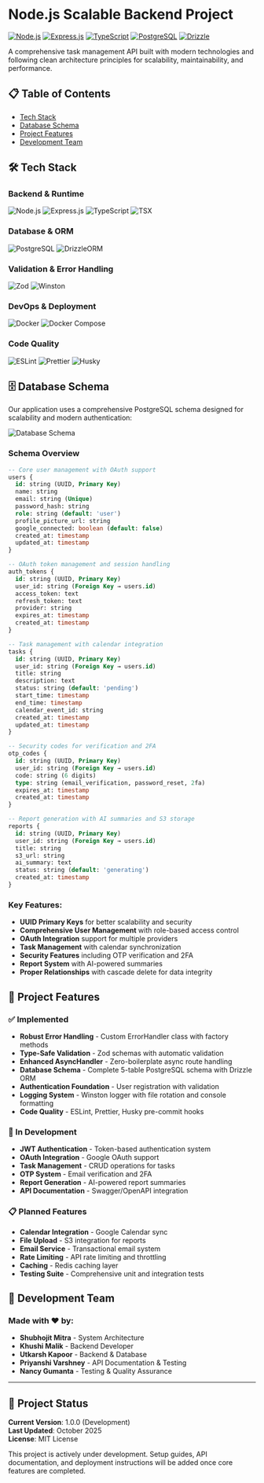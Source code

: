 # Node.js Scalable Backend Project

[![Node.js](https://img.shields.io/badge/Node.js-43853D?style=for-the-badge&logo=node.js&logoColor=white)](https://nodejs.org/)
[![Express.js](https://img.shields.io/badge/Express.js-404D59?style=for-the-badge&logo=express&logoColor=white)](https://expressjs.com/)
[![TypeScript](https://img.shields.io/badge/TypeScript-007ACC?style=for-the-badge&logo=typescript&logoColor=white)](https://www.typescriptlang.org/)
[![PostgreSQL](https://img.shields.io/badge/PostgreSQL-316192?style=for-the-badge&logo=postgresql&logoColor=white)](https://www.postgresql.org/)
[![Drizzle](https://img.shields.io/badge/Drizzle-C5F74F?style=for-the-badge&logo=drizzle&logoColor=black)](https://orm.drizzle.team/)

A comprehensive task management API built with modern technologies and following clean architecture principles for scalability, maintainability, and performance.

## 📋 Table of Contents

- [Tech Stack](#️-tech-stack)
- [Database Schema](#️-database-schema)
- [Project Features](#-project-features)
- [Development Team](#-development-team)

## 🛠️ Tech Stack

### Backend & Runtime

![Node.js](https://img.shields.io/badge/Node.js-43853D?style=flat-square&logo=node.js&logoColor=white)
![Express.js](https://img.shields.io/badge/Express.js-404D59?style=flat-square&logo=express&logoColor=white)
![TypeScript](https://img.shields.io/badge/TypeScript-007ACC?style=flat-square&logo=typescript&logoColor=white)
![TSX](https://img.shields.io/badge/TSX-3178C6?style=flat-square&logo=typescript&logoColor=white)

### Database & ORM

![PostgreSQL](https://img.shields.io/badge/PostgreSQL-316192?style=flat-square&logo=postgresql&logoColor=white)
![DrizzleORM](https://img.shields.io/badge/DrizzleORM-C5F74F?style=flat-square&logo=drizzle&logoColor=black)

### Validation & Error Handling

![Zod](https://img.shields.io/badge/Zod-3068B7?style=flat-square&logo=zod&logoColor=white)
![Winston](https://img.shields.io/badge/Winston-231F20?style=flat-square&logoColor=white)

### DevOps & Deployment

![Docker](https://img.shields.io/badge/Docker-2496ED?style=flat-square&logo=docker&logoColor=white)
![Docker Compose](https://img.shields.io/badge/Docker_Compose-2496ED?style=flat-square&logo=docker&logoColor=white)

### Code Quality

![ESLint](https://img.shields.io/badge/ESLint-4B32C3?style=flat-square&logo=eslint&logoColor=white)
![Prettier](https://img.shields.io/badge/Prettier-F7B93E?style=flat-square&logo=prettier&logoColor=black)
![Husky](https://img.shields.io/badge/Husky-42B883?style=flat-square&logoColor=white)

## 🗄️ Database Schema

Our application uses a comprehensive PostgreSQL schema designed for scalability and modern authentication:

![Database Schema](./public/db-schema.png)

### Schema Overview

```sql
-- Core user management with OAuth support
users {
  id: string (UUID, Primary Key)
  name: string
  email: string (Unique)
  password_hash: string
  role: string (default: 'user')
  profile_picture_url: string
  google_connected: boolean (default: false)
  created_at: timestamp
  updated_at: timestamp
}

-- OAuth token management and session handling
auth_tokens {
  id: string (UUID, Primary Key)
  user_id: string (Foreign Key → users.id)
  access_token: text
  refresh_token: text
  provider: string
  expires_at: timestamp
  created_at: timestamp
}

-- Task management with calendar integration
tasks {
  id: string (UUID, Primary Key)
  user_id: string (Foreign Key → users.id)
  title: string
  description: text
  status: string (default: 'pending')
  start_time: timestamp
  end_time: timestamp
  calendar_event_id: string
  created_at: timestamp
  updated_at: timestamp
}

-- Security codes for verification and 2FA
otp_codes {
  id: string (UUID, Primary Key)
  user_id: string (Foreign Key → users.id)
  code: string (6 digits)
  type: string (email_verification, password_reset, 2fa)
  expires_at: timestamp
  created_at: timestamp
}

-- Report generation with AI summaries and S3 storage
reports {
  id: string (UUID, Primary Key)
  user_id: string (Foreign Key → users.id)
  title: string
  s3_url: string
  ai_summary: text
  status: string (default: 'generating')
  created_at: timestamp
}
```

### Key Features:

- **UUID Primary Keys** for better scalability and security
- **Comprehensive User Management** with role-based access control
- **OAuth Integration** support for multiple providers
- **Task Management** with calendar synchronization
- **Security Features** including OTP verification and 2FA
- **Report System** with AI-powered summaries
- **Proper Relationships** with cascade delete for data integrity

## 🚀 Project Features

### ✅ Implemented

- **Robust Error Handling** - Custom ErrorHandler class with factory methods
- **Type-Safe Validation** - Zod schemas with automatic validation
- **Enhanced AsyncHandler** - Zero-boilerplate async route handling
- **Database Schema** - Complete 5-table PostgreSQL schema with Drizzle ORM
- **Authentication Foundation** - User registration with validation
- **Logging System** - Winston logger with file rotation and console formatting
- **Code Quality** - ESLint, Prettier, Husky pre-commit hooks

### 🚧 In Development

- **JWT Authentication** - Token-based authentication system
- **OAuth Integration** - Google OAuth support
- **Task Management** - CRUD operations for tasks
- **OTP System** - Email verification and 2FA
- **Report Generation** - AI-powered report summaries
- **API Documentation** - Swagger/OpenAPI integration

### 📋 Planned Features

- **Calendar Integration** - Google Calendar sync
- **File Upload** - S3 integration for reports
- **Email Service** - Transactional email system
- **Rate Limiting** - API rate limiting and throttling
- **Caching** - Redis caching layer
- **Testing Suite** - Comprehensive unit and integration tests

## 👥 Development Team

### Made with ❤️ by:

- **Shubhojit Mitra** - System Architecture
- **Khushi Malik** - Backend Developer
- **Utkarsh Kapoor** - Backend & Database
- **Priyanshi Varshney** - API Documentation & Testing
- **Nancy Gumanta** - Testing & Quality Assurance

---

## 📝 Project Status

**Current Version**: 1.0.0 (Development)  
**Last Updated**: October 2025  
**License**: MIT License

This project is actively under development. Setup guides, API documentation, and deployment instructions will be added once core features are completed.
